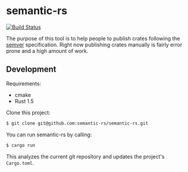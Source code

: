 # semantic-rs

[![Build Status](https://travis-ci.org/semantic-rs/semantic-rs.svg?branch=master)](https://travis-ci.org/semantic-rs/semantic-rs)

The purpose of this tool is to help people to publish crates following the [semver](http://semver.org/) specification.
Right now publishing crates manually is fairly error prone and a high amount of work.

## Development

Requirements:
- cmake
- Rust 1.5

Clone this project:

```bash
$ git clone git@github.com:semantic-rs/semantic-rs.git
```

You can run semantic-rs by calling:

```bash
$ cargo run
```

This analyzes the current git repository and updates the project's `Cargo.toml`.

